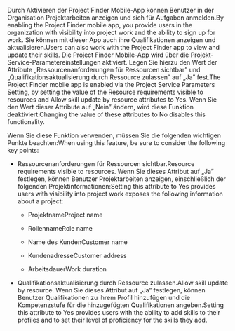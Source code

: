 <span data-ttu-id="05631-101">Durch Aktivieren der Project Finder Mobile-App können Benutzer in der Organisation Projektarbeiten anzeigen und sich für Aufgaben anmelden.</span><span class="sxs-lookup"><span data-stu-id="05631-101">By enabling the Project Finder mobile app, you provide users in the organization with visibility into project work and the ability to sign up for work.</span></span> <span data-ttu-id="05631-102">Sie können mit dieser App auch ihre Qualifikationen anzeigen und aktualisieren.</span><span class="sxs-lookup"><span data-stu-id="05631-102">Users can also work with the Project Finder app to view and update their skills.</span></span> <span data-ttu-id="05631-103">Die Project Finder Mobile-App wird über die Projekt-Service-Parametereinstellungen aktiviert. Legen Sie hierzu den Wert der Attribute „Ressourcenanforderungen für Ressourcen sichtbar” und „Qualifikationsaktualisierung durch Ressource zulassen” auf „Ja” fest.</span><span class="sxs-lookup"><span data-stu-id="05631-103">The Project Finder mobile app is enabled via the Project Service Parameters Setting, by setting the value of the Resource requirements visible to resources and Allow skill update by resource attributes to Yes.</span></span> <span data-ttu-id="05631-104">Wenn Sie den Wert dieser Attribute auf „Nein” ändern, wird diese Funktion deaktiviert.</span><span class="sxs-lookup"><span data-stu-id="05631-104">Changing the value of these attributes to No disables this functionality.</span></span>  
  
 <span data-ttu-id="05631-105">Wenn Sie diese Funktion verwenden, müssen Sie die folgenden wichtigen Punkte beachten:</span><span class="sxs-lookup"><span data-stu-id="05631-105">When using this feature, be sure to consider the following key points:</span></span>  
  
-   <span data-ttu-id="05631-106">Ressourcenanforderungen für Ressourcen sichtbar.</span><span class="sxs-lookup"><span data-stu-id="05631-106">Resource requirements visible to resources.</span></span> <span data-ttu-id="05631-107">Wenn Sie dieses Attribut auf „Ja” festlegen, können Benutzer Projektarbeiten anzeigen, einschließlich der folgenden Projektinformationen:</span><span class="sxs-lookup"><span data-stu-id="05631-107">Setting this attribute to Yes provides users with visibility into project work exposes the following information about a project:</span></span>  
  
    -   <span data-ttu-id="05631-108">Projektname</span><span class="sxs-lookup"><span data-stu-id="05631-108">Project name</span></span>  
  
    -   <span data-ttu-id="05631-109">Rollenname</span><span class="sxs-lookup"><span data-stu-id="05631-109">Role name</span></span>  
  
    -   <span data-ttu-id="05631-110">Name des Kunden</span><span class="sxs-lookup"><span data-stu-id="05631-110">Customer name</span></span>  
  
    -   <span data-ttu-id="05631-111">Kundenadresse</span><span class="sxs-lookup"><span data-stu-id="05631-111">Customer address</span></span>  
  
    -   <span data-ttu-id="05631-112">Arbeitsdauer</span><span class="sxs-lookup"><span data-stu-id="05631-112">Work duration</span></span>  
  
-   <span data-ttu-id="05631-113">Qualifikationsaktualisierung durch Ressource zulassen.</span><span class="sxs-lookup"><span data-stu-id="05631-113">Allow skill update by resource.</span></span> <span data-ttu-id="05631-114">Wenn Sie dieses Attribut auf „Ja” festlegen, können Benutzer Qualifikationen zu ihrem Profil hinzufügen und die Kompetenzstufe für die hinzugefügten Qualifikationen angeben.</span><span class="sxs-lookup"><span data-stu-id="05631-114">Setting this attribute to Yes provides users with the ability to add skills to their profiles and to set their level of proficiency for the skills they add.</span></span>